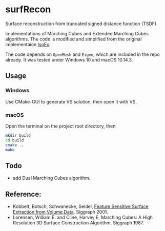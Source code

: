 # surfRecon

Surface reconstruction from truncated signed distance function (TSDF).

Implementations of Marching Cubes and Extended Marching Cubes algorithms.
The code is modified and simplified from the original implementaion [IsoEx](https://www.graphics.rwth-aachen.de/IsoEx/).

The code depends on `OpenMesh` and `Eigen`, which are included in the repo already. It was tested under Windows 10 and macOS 10.14.3.

## Usage
### Windows
Use CMake-GUI to generate VS solution, then open it with VS.

### macOS

Open the terminal on the project root directory, then

```bash
mkdir build
cd build
cmake ..
make
```

## Todo
- add Dual Marching Cubes algorithm.

## Reference:  
- Kobbelt, Botsch, Schwanecke, Seidel, [Feature Sensitive Surface Extraction from Volume Data](https://www.graphics.rwth-aachen.de/media/papers/feature1.pdf), Siggraph 2001.
- Lorensen, William E. and Cline, Harvey E, Marching Cubes: A High Resolution 3D Surface Construction Algorithm, Siggraph 1987.
